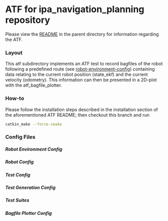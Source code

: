# ATF for ipa_navigation_planning repository

Please view the [README](../README.md) in the parent directory for information regarding the ATF.

### Layout

This atf subdirectory implements an ATF test to record bagfiles of the robot following a predefined route (see [robot-environment-config](#####Robot_Environment_Config)) containing data relating to the current robot position (state_ekf) and the current velocity (odometry). This information can then be presented in a 2D-plot with the atf_bagfile_plotter.

### How-to

Please follow the installation steps described in the installation section of the aforementioned ATF README; then checkout this branch and run
```sh
catkin_make --force-cmake
```

### Config Files
##### Robot Environment Config
##### Robot Config
##### Test Config
##### Test Generation Config
##### Test Suites
##### Bagfile Plotter Config

